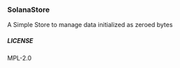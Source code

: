 ### SolanaStore

A Simple Store to manage data initialized as zeroed bytes



##### LICENSE 

MPL-2.0